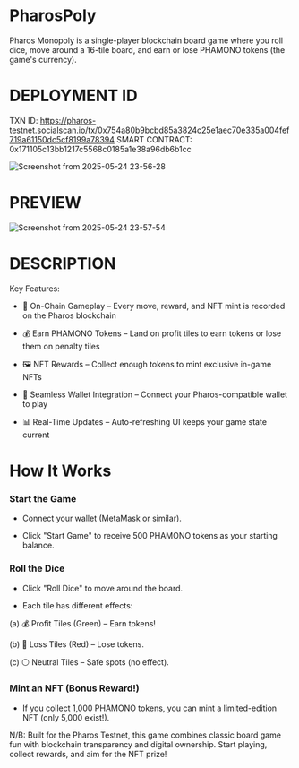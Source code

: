 # PharosPoly
Pharos Monopoly is a single-player blockchain board game where you roll dice, move around a 16-tile board, and earn or lose PHAMONO tokens (the game's currency).

# DEPLOYMENT ID
TXN ID: https://pharos-testnet.socialscan.io/tx/0x754a80b9bcbd85a3824c25e1aec70e335a004fef719a61150dc5cf8199a78394
SMART CONTRACT: 0x171105c13bb1217c5568c0185a1e38a96db6b1cc

![Screenshot from 2025-05-24 23-56-28](https://github.com/user-attachments/assets/5a3e1365-393f-44f9-97c8-debe1f64e6d1)



# PREVIEW
![Screenshot from 2025-05-24 23-57-54](https://github.com/user-attachments/assets/5d4d3c4e-6966-4efd-9641-8bf7e667a83f)


# DESCRIPTION
Key Features:

- 🎲 On-Chain Gameplay – Every move, reward, and NFT mint is recorded on the Pharos blockchain
  
- 💰 Earn PHAMONO Tokens – Land on profit tiles to earn tokens or lose them on penalty tiles
  
- 🖼 NFT Rewards – Collect enough tokens to mint exclusive in-game NFTs
  
- 🔗 Seamless Wallet Integration – Connect your Pharos-compatible wallet to play
  
- 📊 Real-Time Updates – Auto-refreshing UI keeps your game state current


# How It Works

### Start the Game

- Connect your wallet (MetaMask or similar).

- Click "Start Game" to receive 500 PHAMONO tokens as your starting balance.

### Roll the Dice

- Click "Roll Dice" to move around the board.

- Each tile has different effects:

(a) 💰 Profit Tiles (Green) – Earn tokens!

(b) 💸 Loss Tiles (Red) – Lose tokens.

(c) ⚪ Neutral Tiles – Safe spots (no effect).

### Mint an NFT (Bonus Reward!)

 - If you collect 1,000 PHAMONO tokens, you can mint a limited-edition NFT (only 5,000 exist!).



N/B: Built for the Pharos Testnet, this game combines classic board game fun with blockchain transparency and digital ownership. Start playing, collect rewards, and aim for the NFT prize!

